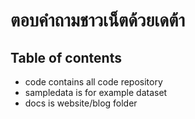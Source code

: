 # ตอบคำถามชาวเน็ตด้วยเดต้า

## Table of contents

- code contains all code repository
- sampledata is for example dataset
- docs is website/blog folder